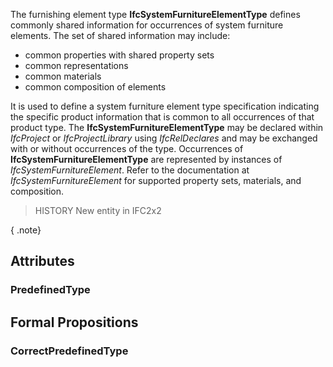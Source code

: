 The furnishing element type **IfcSystemFurnitureElementType** defines commonly shared information for occurrences of system furniture elements. The set of shared information may include:

* common properties with shared property sets
* common representations
* common materials
* common composition of elements


<!-- end of short definition -->

It is used to define a system furniture element type specification indicating the specific product information that is common to all occurrences of that product type. The **IfcSystemFurnitureElementType** may be declared within _IfcProject_ or _IfcProjectLibrary_ using _IfcRelDeclares_ and may be exchanged with or without occurrences of the type. Occurrences of **IfcSystemFurnitureElementType** are represented by instances of _IfcSystemFurnitureElement_. Refer to the documentation at _IfcSystemFurnitureElement_ for supported property sets, materials, and composition.

> HISTORY New entity in IFC2x2

{ .note}
>

## Attributes

### PredefinedType


## Formal Propositions

### CorrectPredefinedType

